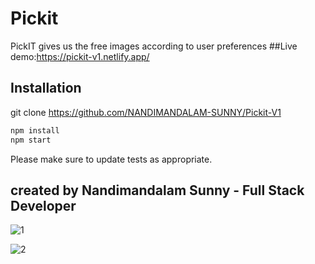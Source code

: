 
# Pickit

PickIT gives us the free images according to user preferences
##Live demo:https://pickit-v1.netlify.app/

## Installation

git clone https://github.com/NANDIMANDALAM-SUNNY/Pickit-V1


```bash
npm install
npm start
```


Please make sure to update tests as appropriate.

## created by Nandimandalam Sunny - Full Stack Developer


![1](https://user-images.githubusercontent.com/90762658/214871831-99a74fc4-5106-4cb6-a0d8-c1c05f1d9f87.png)

![2](https://user-images.githubusercontent.com/90762658/214871848-441452da-ff12-4da8-8b8e-7a1488c8ae31.png)


